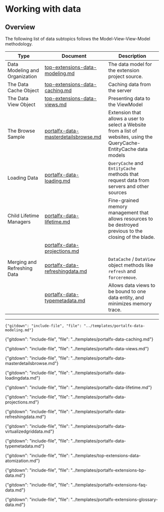 
# Working with data

  ## Overview

The following list of data subtopics follows the Model-View-View-Model methodology.

| Type                             | Document                                                                     | Description |
| -------------------------------- | ---------------------------------------------------------------------------- | ---- |
| Data Modeling and Organization   | [top-extensions-data-modeling.md](top-extensions-data-modeling.md)                       | The data model for the extension project source. | 
| The Data Cache Object            | [top-extensions-data-caching.md](top-extensions-data-caching.md)                         | Caching data from the server |
| The Data View Object             | [top-extensions-data-views.md](top-extensions-data-views.md)                             | Presenting data to the ViewModel | 
| The Browse Sample | [portalfx-data-masterdetailsbrowse.md](portalfx-data-masterdetailsbrowse.md) | Extension that allows a user to select a Website from a list of websites, using the QueryCache-EntityCache data models | 
|  Loading Data | [portalfx-data-loading.md](portalfx-data-loading.md) | `QueryCache` and `EntityCache` methods that request data from servers and other sources  | 
| Child Lifetime Managers  | [portalfx-data-lifetime.md](portalfx-data-lifetime.md) | Fine-grained memory management that allows resources to be destroyed previous to the closing of the blade. | 
|   | [portalfx-data-projections.md](portalfx-data-projections.md) |  | 
|   Merging and Refreshing Data | [portalfx-data-refreshingdata.md](portalfx-data-refreshingdata.md) |   `DataCache` / `DataView` object methods like `refresh` and `forceremove`.  | |   | [portalfx-data-virtualizedgriddata.md](portalfx-data-virtualizedgriddata.md) |  | 
|   | [portalfx-data-typemetadata.md](portalfx-data-typemetadata.md) |    Allows data views to be bound to one data entity, and minimizes memory trace. | 

* * * 

    {"gitdown": "include-file", "file": "../templates/portalfx-data-modeling.md"}

   {"gitdown": "include-file", "file": "../templates/portalfx-data-caching.md"}

   {"gitdown": "include-file", "file": "../templates/portalfx-data-views.md"}

<!-- TODO:  Determine whether this is the sample that is causing the npm run docs build to blow up. -->

   {"gitdown": "include-file", "file": "../templates/portalfx-data-masterdetailsbrowse.md"}

<!-- TODO:  Determine whether this is the sample that is causing the npm run docs build to blow up. -->

   {"gitdown": "include-file", "file": "../templates/portalfx-data-loadingdata.md"}

<!-- TODO:  Determine whether this is the sample that is causing the npm run docs build to blow up. -->

   {"gitdown": "include-file", "file": "../templates/portalfx-data-lifetime.md"}

<!-- TODO:  Determine whether this is the sample that is causing the npm run docs build to blow up. -->

   {"gitdown": "include-file", "file": "../templates/portalfx-data-projections.md"}

<!-- TODO:  Determine whether this is the sample that is causing the npm run docs build to blow up. -->
  
   {"gitdown": "include-file", "file": "../templates/portalfx-data-refreshingdata.md"}

<!-- TODO:  Determine whether this is the sample that is causing the npm run docs build to blow up. -->

   {"gitdown": "include-file", "file": "../templates/portalfx-data-virtualizedgriddata.md"}

<!-- TODO:  Determine whether this is the sample that is causing the npm run docs build to blow up. -->

   {"gitdown": "include-file", "file": "../templates/portalfx-data-typemetadata.md"}

   {"gitdown": "include-file", "file": "../templates/top-extensions-data-atomization.md"}

   {"gitdown": "include-file", "file": "../templates/portalfx-extensions-bp-data.md"}

   {"gitdown": "include-file", "file": "../templates/portalfx-extensions-faq-data.md"}
   
   {"gitdown": "include-file", "file": "../templates/portalfx-extensions-glossary-data.md"}